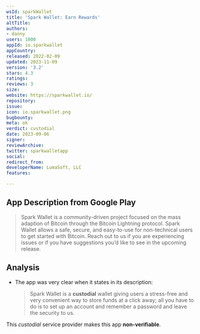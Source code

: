 ```yaml
---
wsId: sparkWallet
title: 'Spark Wallet: Earn Rewards'
altTitle: 
authors:
- danny
users: 1000
appId: io.sparkwallet
appCountry: 
released: 2022-02-09
updated: 2023-11-09
version: '3.2'
stars: 4.3
ratings: 
reviews: 3
size: 
website: https://sparkwallet.io/
repository: 
issue: 
icon: io.sparkwallet.png
bugbounty: 
meta: ok
verdict: custodial
date: 2023-09-06
signer: 
reviewArchive: 
twitter: sparkwalletapp
social: 
redirect_from: 
developerName: LumaSoft, LLC
features: 

---
```


## App Description from Google Play

> Spark Wallet is a community-driven project focused on the mass adaption of Bitcoin through the Bitcoin Lightning protocol. Spark Wallet allows a safe, secure, and easy-to-use for non-technical users to get started with Bitcoin. Reach out to us if you are experiencing issues or if you have suggestions you’d like to see in the upcoming release.

## Analysis 

- The app was very clear when it states in its description: 
  > Spark Wallet is a **custodial** wallet giving users a stress-free and very convenient way to store funds at a click away; all you have to do is to set up an account and remember a password and leave the security to us.

This *custodial* service provider makes this app **non-verifiable**.
 